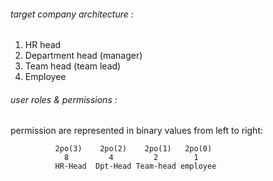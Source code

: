 ###### target company architecture : ######
1. HR head
2. Department head (manager)
3. Team head (team lead)
4. Employee

###### user roles & permissions : ######
permission are represented in binary values from left to right:

              2po(3)    2po(2)    2po(1)   2po(0)
                8         4         2        1
              HR-Head  Dpt-Head Team-head employee

